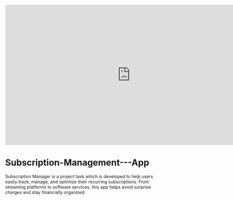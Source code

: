 <iframe style="border: 1px solid rgba(0, 0, 0, 0.1);" width="800" height="450" src="https://embed.figma.com/proto/EWbthtZEebMmQPCAx8Jj0E/Subscription-Management---App?node-id=63-103&scaling=min-zoom&content-scaling=fixed&page-id=0%3A1&starting-point-node-id=63%3A99&embed-host=share" allowfullscreen></iframe>


# Subscription-Management---App
Subscription Manager is a project task which is developed to help users easily track, manage, and optimize their recurring subscriptions. From streaming platforms to software services, this app helps avoid surprise charges and stay financially organized.
